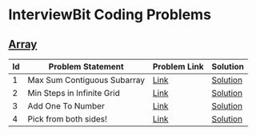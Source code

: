 # InterviewBit Coding Problems

## [Array](https://www.interviewbit.com/courses/programming/topics/arrays/)

<table>
      <thead>
        <tr>
          <th>Id</th>
          <th>Problem Statement</th>
          <th>Problem Link</th>
          <th>Solution</th>          
        </tr>
      </thead>
      <tbody>
        <tr>
          <td>1</td>
          <td>Max Sum Contiguous Subarray</td>
          <td>
            <a
              href="https://www.interviewbit.com/problems/max-sum-contiguous-subarray/"
              >Link</a
            >
          </td>
          <td>
            <a
              href="https://github.com/waesabi/Interviewbit-Coding-Problems/blob/master/src/com/company/array/MaxSumContiguousSubArray.java"
              >Solution</a
            >
          </td>
        </tr>
        <tr>
          <td>2</td>
          <td>Min Steps in Infinite Grid</td>
          <td>
            <a
              href="https://www.interviewbit.com/problems/min-steps-in-infinite-grid/"
              >Link</a
            >
          </td>
          <td>
            <a
              href="https://github.com/waesabi/Interviewbit-Coding-Problems/blob/master/src/com/company/array/MinStepsInInfiniteGrid.java"
              >Solution</a
            >
          </td>
        </tr>
        <tr>
          <td>3</td>
          <td>Add One To Number</td>
          <td>
            <a href="https://www.interviewbit.com/problems/add-one-to-number/"
              >Link</a
            >
          </td>
          <td>
            <a
              href="https://github.com/waesabi/Interviewbit-Coding-Problems/blob/master/src/com/company/array/AddOneToNumber.java"
              >Solution</a
            >
          </td>
        </tr>
        <tr>
          <td>4</td>
          <td>Pick from both sides!</td>
          <td>
            <a href="https://www.interviewbit.com/problems/pick-from-both-sides/"
              >Link</a
            >
          </td>
          <td>
            <a
              href="https://github.com/waesabi/Interviewbit-Coding-Problems/blob/master/out/production/Interviewbit/com/company/array/PickFromBothSides.class"
              >Solution</a
            >
          </td>          
        </tr>
      </tbody>
</table>
